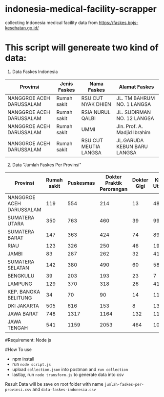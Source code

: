 # indonesia-medical-facility-scrapper
collecting Indonesia medical facility data from https://faskes.bpjs-kesehatan.go.id/

# This script will genereate two kind of data:
1. Data Faskes Indonesia

| Provinsi                 | Jenis Faskes | Nama Faskes           | Alamat Faskes                |
|--------------------------|--------------|-----------------------|------------------------------|
| NANGGROE ACEH DARUSSALAM | Rumah sakit  | RSU CUT NYAK DHIEN    | JL. TM BAHRUM NO. 1 LANGSA   |
| NANGGROE ACEH DARUSSALAM | Rumah sakit  | RSIA NURUL QALBI      | JL. SUDIRMAN NO. 12 LANGSA   |
| NANGGROE ACEH DARUSSALAM | Rumah sakit  | UMMI                  | Jln. Prof. A. Madjid Ibrahim |
| NANGGROE ACEH DARUSSALAM | Rumah sakit  | RSU CUT MEUTIA LANGSA | JL.GARUDA KEBUN BARU LANGSA  |

2. Data "Jumlah Faskes Per Provinsi"

| Provinsi                 | Rumah sakit | Puskesmas | Dokter Praktik Perorangan | Dokter Gigi | Klink Utama | Klink Pratama | Apotek |
|--------------------------|-------------|-----------|---------------------------|-------------|-------------|---------------|--------|
| NANGGROE ACEH DARUSSALAM | 119         | 554       | 214                       | 13          | 48          | 277           | 206    |
| SUMATERA UTARA           | 350         | 763       | 460                       | 39          | 99          | 802           | 363    |
| SUMATERA BARAT           | 147         | 363       | 424                       | 74          | 89          | 208           | 228    |
| RIAU                     | 123         | 326       | 250                       | 46          | 19          | 416           | 173    |
| JAMBI                    | 83          | 287       | 262                       | 32          | 41          | 122           | 116    |
| SUMATERA SELATAN         | 142         | 380       | 490                       | 60          | 58          | 313           | 191    |
| BENGKULU                 | 39          | 203       | 193                       | 23          | 7           | 64            | 59     |
| LAMPUNG                  | 129         | 370       | 318                       | 26          | 41          | 284           | 153    |
| KEP. BANGKA BELITUNG     | 34          | 70        | 90                        | 14          | 11          | 59            | 71     |
| DKI JAKARTA              | 505         | 616       | 153                       | 8           | 131         | 705           | 318    |
| JAWA BARAT               | 748         | 1317      | 1164                      | 132         | 117         | 2091          | 852    |
| JAWA TENGAH              | 541         | 1159      | 2053                      | 464         | 101         | 1145          | 834    |

#Requirement:
Node js

#How To use
- npm install
- run `node script.js`
- upload `collection.json` into postman and `run collection`
- lastlay, run `node transform.js` to generate data into csv

Result Data will be save on root folder with name `jumlah-faskes-per-provinsi.csv` and `data-faskes-indonesia.csv`
